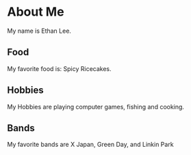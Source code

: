 # About Me
My name is Ethan Lee.

## Food
My favorite food is: Spicy Ricecakes.

## Hobbies
My Hobbies are playing computer games, fishing and cooking.

## Bands
My favorite bands are X Japan, Green Day, and Linkin Park